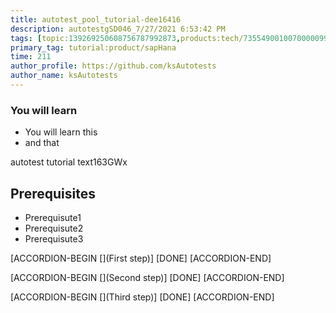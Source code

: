 ```yaml
---
title: autotest_pool_tutorial-dee16416
description: autotestgSD046_7/27/2021 6:53:42 PM
tags: [topic:139269250608756787992873,products:tech/73554900100700000996,tutorial:experience/advanced]
primary_tag: tutorial:product/sapHana
time: 211
author_profile: https://github.com/ksAutotests
author_name: ksAutotests
---
```

### You will learn
- You will learn this
- and that

autotest tutorial text163GWx

## Prerequisites
- Prerequisute1
- Prerequisute2
- Prerequisute3

[ACCORDION-BEGIN [](First step)]
[DONE]
[ACCORDION-END]

[ACCORDION-BEGIN [](Second step)]
[DONE]
[ACCORDION-END]

[ACCORDION-BEGIN [](Third step)]
[DONE]
[ACCORDION-END]


